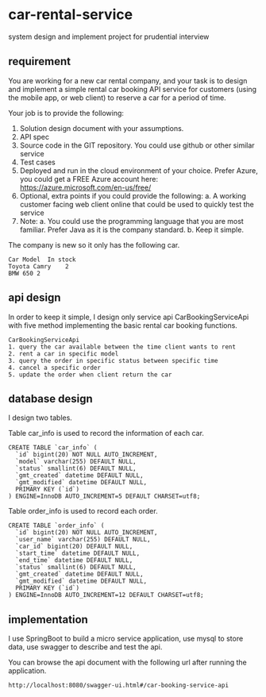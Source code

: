 # car-rental-service
system design and implement project for prudential interview

## requirement
You are working for a new car rental company, and your task is to design and implement a simple rental car booking API service for customers (using the mobile app, or web client) to reserve a car for a period of time.

Your job is to provide the following:
1) Solution design document with your assumptions.
2) API spec
3) Source code in the GIT repository. You could use github or other similar service
4) Test cases
5) Deployed and run in the cloud environment of your choice. Prefer Azure, you could
get a FREE Azure account here: https://azure.microsoft.com/en-us/free/
6) Optional, extra points if you could provide the following:
a. A working customer facing web client online that could be used to quickly test the service
7) Note:
a. You could use the programming language that you are most familiar. Prefer
Java as it is the company standard.
b. Keep it simple.

The company is new so it only has the following car.
```
Car Model  In stock
Toyota Camry    2 
BMW 650 2
```

## api design
In order to keep it simple, I design only service api CarBookingServiceApi with five method implementing the basic rental car booking functions.
```
CarBookingServiceApi
1. query the car available between the time client wants to rent
2. rent a car in specific model
3. query the order in specific status between specific time
4. cancel a specific order
5. update the order when client return the car
```

## database design
I design two tables.

Table car_info is used to record the information of each car.
```
CREATE TABLE `car_info` (
  `id` bigint(20) NOT NULL AUTO_INCREMENT,
  `model` varchar(255) DEFAULT NULL,
  `status` smallint(6) DEFAULT NULL,
  `gmt_created` datetime DEFAULT NULL,
  `gmt_modified` datetime DEFAULT NULL,
  PRIMARY KEY (`id`)
) ENGINE=InnoDB AUTO_INCREMENT=5 DEFAULT CHARSET=utf8;
```

Table order_info is used to record each order.
```
CREATE TABLE `order_info` (
  `id` bigint(20) NOT NULL AUTO_INCREMENT,
  `user_name` varchar(255) DEFAULT NULL,
  `car_id` bigint(20) DEFAULT NULL,
  `start_time` datetime DEFAULT NULL,
  `end_time` datetime DEFAULT NULL,
  `status` smallint(6) DEFAULT NULL,
  `gmt_created` datetime DEFAULT NULL,
  `gmt_modified` datetime DEFAULT NULL,
  PRIMARY KEY (`id`)
) ENGINE=InnoDB AUTO_INCREMENT=12 DEFAULT CHARSET=utf8;
```

## implementation
I use SpringBoot to build a micro service application, use mysql to store data, use swagger to describe and test the api.

You can browse the api document with the following url after running the application.

`http://localhost:8080/swagger-ui.html#/car-booking-service-api`
